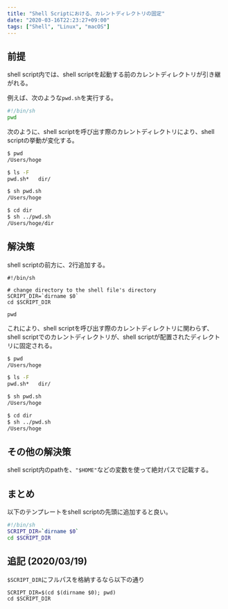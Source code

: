 ```yaml
---
title: "Shell Scriptにおける、カレントディレクトリの固定"
date: "2020-03-16T22:23:27+09:00"
tags: ["Shell", "Linux", "macOS"]
---
```


## 前提

shell script内では、shell scriptを起動する前のカレントディレクトリが引き継がれる。

例えば、次のような`pwd.sh`を実行する。

```pwd.sh
#!/bin/sh
pwd
```

次のように、shell scriptを呼び出す際のカレントディレクトリにより、shell scriptの挙動が変化する。

```sh
$ pwd
/Users/hoge

$ ls -F
pwd.sh*   dir/

$ sh pwd.sh 
/Users/hoge

$ cd dir
$ sh ../pwd.sh
/Users/hoge/dir
```

## 解決策

shell scriptの前方に、2行追加する。

```pwd
#!/bin/sh

# change directory to the shell file's directory
SCRIPT_DIR=`dirname $0`
cd $SCRIPT_DIR

pwd
```

これにより、shell scriptを呼び出す際のカレントディレクトリに関わらず、shell scriptでのカレントディレクトリが、shell scriptが配置されたディレクトリに固定される。

```sh
$ pwd
/Users/hoge

$ ls -F
pwd.sh*   dir/

$ sh pwd.sh 
/Users/hoge

$ cd dir
$ sh ../pwd.sh
/Users/hoge
```

## その他の解決策

shell script内のpathを、`"$HOME"`などの変数を使って絶対パスで記載する。

## まとめ

以下のテンプレートをshell scriptの先頭に追加すると良い。

```sample.sh
#!/bin/sh
SCRIPT_DIR=`dirname $0`
cd $SCRIPT_DIR
```

## 追記 (2020/03/19)

`$SCRIPT_DIR`にフルパスを格納するなら以下の通り

```
SCRIPT_DIR=$(cd $(dirname $0); pwd)
cd $SCRIPT_DIR
```

